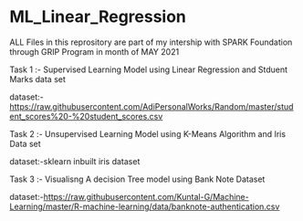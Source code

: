 # ML_Linear_Regression
ALL Files in this reprository are part of my intership with SPARK Foundation through GRIP Program in month of MAY 2021

Task 1 :- Supervised Learning Model using Linear Regression and Stduent Marks data set

dataset:-https://raw.githubusercontent.com/AdiPersonalWorks/Random/master/student_scores%20-%20student_scores.csv


Task 2 :- Unsupervised Learning Model using K-Means Algorithm and Iris Data set

dataset:-sklearn inbuilt  iris dataset


Task 3 :- Visualisng A decision Tree model using Bank Note Dataset

dataset:-https://raw.githubusercontent.com/Kuntal-G/Machine-Learning/master/R-machine-learning/data/banknote-authentication.csv
